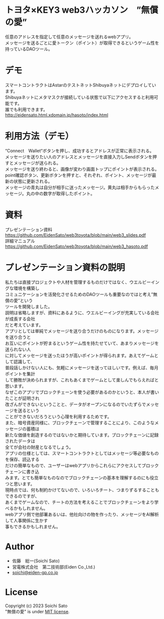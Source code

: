# トヨタ×KEY3 web3ハッカソン　”無償の愛”
任意のアドレスを指定して任意のメッセージを送れるwebアプリ。  
メッセージを送るごとに愛トークン（ポイント）が取得できるというゲーム性を持っているDAOツール。
 
# デモ
スマートコントラクトはAstarのテストネットShibuyaネットにデプロイしています。  
Shibuyaネットにメタマスクが接続している状態で以下にアクセスすると利用可能です。  
誰でも利用できます。  
http://eidensato.html.xdomain.jp/hasoto/index.html

# 利用方法（デモ）
“Connect　Wallet“ボタンを押し、成功するとアドレスが正常に表示される。  
メッセージを送りたい人のアドレスとメッセージを直接入力しSendボタンを押すとメッセージが送られる。  
メッセージを送り終わると、画像が変わり画面トップにポイントが表示される。  
point確認ボタン、更新ボタンを押すと、それぞれ、ポイント、メッセージが最新の状態に更新される。  
メッセージの青丸は自分が相手に送ったメッセージ。黄丸は相手からもらったメッセージ。丸の中の数字が取得したポイント。

# 資料
プレゼンテーション資料  
https://github.com/EidenSato/web3toyota/blob/main/web3_slides.pdf  
詳細マニュアル  
https://github.com/EidenSato/web3toyota/blob/main/web3_hasoto.pdf
 
# プレゼンテーション資料の説明
私たちは直接プロジェクトや人材を管理するものだけではなく、ウエルビーイングな環境を構築し  
コミュニケーションを活発化させるためのDAOツールも重要なのではと考え”無償の愛”という  
ツールを開発しました。  
説明は省略しますが、資料にあるように、ウエルビーイングが充実している会社が成長する会社  
だと考えています。  
アプリとしては単純でメッセージを送り合うだけのものになります。メッセージを送り合うと  
お互いにポイントが貯まるというゲーム性を持たせていて、あまりメッセージを送られない人  
に対してメッセージを送ったほうが高いポイントが得られます。あえてゲームとして認識して、  
普段話しかけない人にも、気軽にメッセージを送ってほしいです。例えば、毎月ポイントを集計  
して勝敗が決められますが、これもあくまでゲームとして楽しんでもらえればと思います。  
なぜこのアプリでブロックチェーンを使う必要があるのかというと、本人が書いたことが証明され  
改ざんができないということと、データがオープンになるのでいたずらでメッセージを送るという  
ことができないだろうという心理を利用するためです。  
また、暗号資産同様に、ブロックチェーンで管理することにより、このようなメッセージの蓄積は  
新たな価値を創造するのではないかと期待しています。ブロックチェーンに記録されたデータは  
全てが会社の財産となるでしょう。  
アプリの仕様としては、スマートコントラクトとしてはメッセージ等必要なものを保存、読込する  
だけの簡単なもので、ユーザーはwebアプリからこれらにアクセスしてブロックチェーンに書き込  
みます。とても簡単なものなのでブロックチェーンの基本を理解するのにも役立つと思います。  
現時点では、何も制約かけてないので、いろいろチート、つまりずるすることもできるのですが、  
あくまでゲームなので、チートの方法を考えることでブロックチェーンをより学べるかもしれません。  
webアプリ側で他部署あるいは、他社向けの物を作ったり、メッセージをAI解析して人事関係に生かす  
事もできるかもしれません。
 
# Author
* 佐藤　総一(Soichi Sato)
* 営電株式会社　第二技術部(Eiden Co.,Ltd.)
* soichi@eiden-gp.co.jp
 
# License 
Copyright (c) 2023 Soichi Sato  
"無償の愛" is under [MIT license](https://en.wikipedia.org/wiki/MIT_License).

